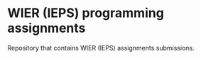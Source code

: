 # WIER (IEPS) programming assignments
Repository that contains WIER (IEPS) assignments submissions.
